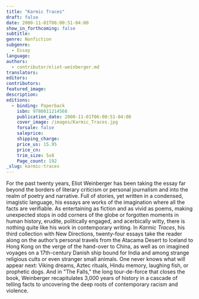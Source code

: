 ```yaml
---
title: "Karmic Traces"
draft: false
date: 2000-11-01T06:00:51-04:00
show_in_forthcoming: false
subtitle:
genre: Nonfiction
subgenre:
  - Essay
language:
authors:
  - contributor/eliot-weinberger.md
translators:
editors:
contributors:
featured_image:
description:
editions:
  - binding: Paperback
    isbn: 9780811214568
    publication_date: 2000-11-01T06:00:51-04:00
    cover_image: /images/Karmic_Traces.jpg
    forsale: false
    saleprice:
    shipping_charge:
    price_us: 15.95
    price_cn:
    trim_size: 5x8
    Page_count: 192
_slug: karmic-traces
---
```


For the past twenty years, Eliot Weinberger has been taking the essay far beyond the borders of literary criticism or personal journalism and into the realm of poetry and narrative. Full of stories, yet written in a condensed, imagistic language, his essays are works of the imagination where all the facts are verifiable. As entertaining as fiction and as vivid as poems, making unexpected stops in odd corners of the globe or forgotten moments in human history, erudite, politically engaged, and acerbically witty, there is nothing quite like his work in contemporary writing. In _Karmic Traces_, his third collection with New Directions, twenty-four essays take the reader along on the author’s personal travels from the Atacama Desert to Iceland to Hong Kong on the verge of the hand-over to China, as well as on imagined voyages on a 17th-century Danish ship bound for India and among strange religious cults or even stranger small animals. One never knows what will appear next: Viking dreams, Aztec rituals, Hindu memory, laughing fish, or prophetic dogs. And in "The Falls," the long tour-de-force that closes the book, Weinberger recapitulates 3,000 years of history in a cascade of telling facts to uncovering the deep roots of contemporary racism and violence.

